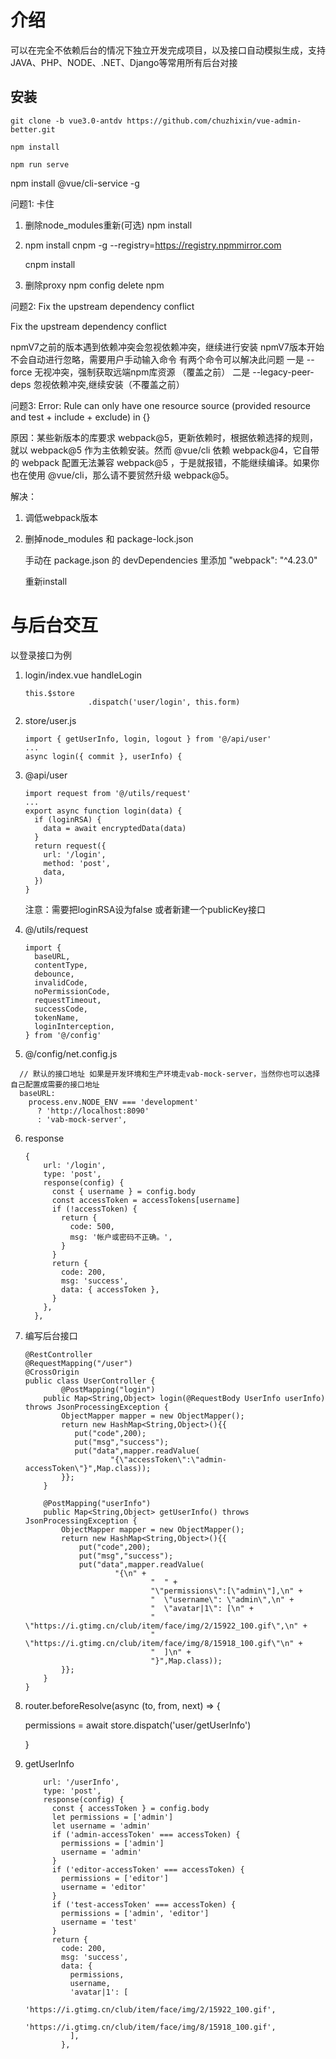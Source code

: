 # 介绍

可以在完全不依赖后台的情况下独立开发完成项目，以及接口自动模拟生成，支持JAVA、PHP、NODE、.NET、Django等常用所有后台对接

## 安装

```
git clone -b vue3.0-antdv https://github.com/chuzhixin/vue-admin-better.git

npm install

npm run serve
```

npm install @vue/cli-service -g

问题1: 卡住

1. 删除node_modules重新(可选) npm install

2. npm install cnpm -g --registry=https://registry.npmmirror.com

   cnpm install

3. 删除proxy npm config delete npm

 

问题2:   Fix the upstream dependency conflict



 Fix the upstream dependency conflict

npmV7之前的版本遇到依赖冲突会忽视依赖冲突，继续进行安装
npmV7版本开始不会自动进行忽略，需要用户手动输入命令
有两个命令可以解决此问题
一是 --force 无视冲突，强制获取远端npm库资源 （覆盖之前）
二是 --legacy-peer-deps 忽视依赖冲突,继续安装（不覆盖之前）



问题3: Error: Rule can only have one resource source (provided resource and test + include + exclude) in {}

原因：某些新版本的库要求 webpack@5，更新依赖时，根据依赖选择的规则，就以 webpack@5 作为主依赖安装。然而 @vue/cli 依赖 webpack@4，它自带的 webpack 配置无法兼容 webpack@5 ，于是就报错，不能继续编译。如果你也在使用 @vue/cli，那么请不要贸然升级 webpack@5。

解决：

1. 调低webpack版本

2. 删掉node_modules 和  package-lock.json

   手动在 package.json 的 devDependencies 里添加 "webpack": "^4.23.0"

    重新install



# 与后台交互

以登录接口为例

1. login/index.vue  handleLogin 

   ```
   this.$store
                 .dispatch('user/login', this.form)
   ```

   

2. store/user.js

   ```
   import { getUserInfo, login, logout } from '@/api/user'
   ...
   async login({ commit }, userInfo) {
   ```

3. @api/user

   ```
   import request from '@/utils/request'
   ...
   export async function login(data) {
     if (loginRSA) {
       data = await encryptedData(data)
     }
     return request({
       url: '/login',
       method: 'post',
       data,
     })
   }
   ```

   注意：需要把loginRSA设为false 或者新建一个publicKey接口

4. @/utils/request

   ```
   import {
     baseURL,
     contentType,
     debounce,
     invalidCode,
     noPermissionCode,
     requestTimeout,
     successCode,
     tokenName,
     loginInterception,
   } from '@/config'
   ```

5. @/config/net.config.js

```
  // 默认的接口地址 如果是开发环境和生产环境走vab-mock-server，当然你也可以选择自己配置成需要的接口地址
  baseURL:
    process.env.NODE_ENV === 'development'
      ? 'http://localhost:8090'
      : 'vab-mock-server',
```

6. response

   ```
   {
       url: '/login',
       type: 'post',
       response(config) {
         const { username } = config.body
         const accessToken = accessTokens[username]
         if (!accessToken) {
           return {
             code: 500,
             msg: '帐户或密码不正确。',
           }
         }
         return {
           code: 200,
           msg: 'success',
           data: { accessToken },
         }
       },
     },
   ```

7. 编写后台接口

   ```
   @RestController
   @RequestMapping("/user")
   @CrossOrigin
   public class UserController {
           @PostMapping("login")
       public Map<String,Object> login(@RequestBody UserInfo userInfo) throws JsonProcessingException {
           ObjectMapper mapper = new ObjectMapper();
           return new HashMap<String,Object>(){{
              put("code",200);
              put("msg","success");
              put("data",mapper.readValue(
                      "{\"accessToken\":\"admin-accessToken\"}",Map.class));
           }};
       }
   
       @PostMapping("userInfo")
       public Map<String,Object> getUserInfo() throws JsonProcessingException {
           ObjectMapper mapper = new ObjectMapper();
           return new HashMap<String,Object>(){{
               put("code",200);
               put("msg","success");
               put("data",mapper.readValue(
                       "{\n" +
                               "  " +
                               "\"permissions\":[\"admin\"],\n" +
                               "  \"username\": \"admin\",\n" +
                               "  \"avatar|1\": [\n" +
                               "    \"https://i.gtimg.cn/club/item/face/img/2/15922_100.gif\",\n" +
                               "    \"https://i.gtimg.cn/club/item/face/img/8/15918_100.gif\"\n" +
                               "  ]\n" +
                               "}",Map.class));
           }};
       }
   }
   ```

   

8. router.beforeResolve(async (to, from, next) => {

   permissions = await store.dispatch('user/getUserInfo')

   }

9. getUserInfo

   ```
       url: '/userInfo',
       type: 'post',
       response(config) {
         const { accessToken } = config.body
         let permissions = ['admin']
         let username = 'admin'
         if ('admin-accessToken' === accessToken) {
           permissions = ['admin']
           username = 'admin'
         }
         if ('editor-accessToken' === accessToken) {
           permissions = ['editor']
           username = 'editor'
         }
         if ('test-accessToken' === accessToken) {
           permissions = ['admin', 'editor']
           username = 'test'
         }
         return {
           code: 200,
           msg: 'success',
           data: {
             permissions,
             username,
             'avatar|1': [
               'https://i.gtimg.cn/club/item/face/img/2/15922_100.gif',
               'https://i.gtimg.cn/club/item/face/img/8/15918_100.gif',
             ],
           },
   ```

   